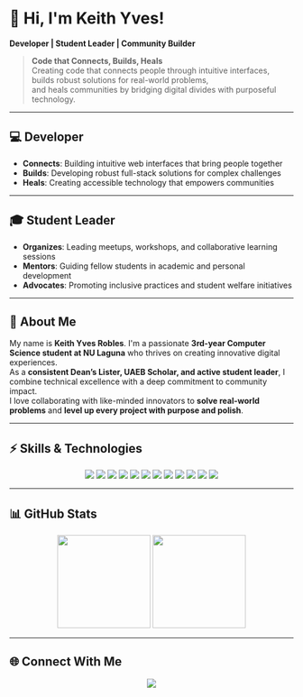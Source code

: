# 👋 Hi, I'm Keith Yves!
**Developer | Student Leader | Community Builder**

> **Code that Connects, Builds, Heals**  
> Creating code that connects people through intuitive interfaces, builds robust solutions for real-world problems,  
> and heals communities by bridging digital divides with purposeful technology.

---

## 💻 Developer
- **Connects**: Building intuitive web interfaces that bring people together  
- **Builds**: Developing robust full-stack solutions for complex challenges  
- **Heals**: Creating accessible technology that empowers communities  

---

## 🎓 Student Leader
- **Organizes**: Leading meetups, workshops, and collaborative learning sessions  
- **Mentors**: Guiding fellow students in academic and personal development  
- **Advocates**: Promoting inclusive practices and student welfare initiatives  

---

## 🙋 About Me
My name is **Keith Yves Robles**. I'm a passionate **3rd-year Computer Science student at NU Laguna** who thrives on creating innovative digital experiences.  
As a **consistent Dean’s Lister, UAEB Scholar, and active student leader**, I combine technical excellence with a deep commitment to community impact.  
I love collaborating with like-minded innovators to **solve real-world problems** and **level up every project with purpose and polish**.  

---

## ⚡ Skills & Technologies
<p align="center">
  <img src="https://img.shields.io/badge/HTML5-E34F26?style=for-the-badge&logo=html5&logoColor=white" />
  <img src="https://img.shields.io/badge/CSS3-1572B6?style=for-the-badge&logo=css3&logoColor=white" />
  <img src="https://img.shields.io/badge/JavaScript-F7DF1E?style=for-the-badge&logo=javascript&logoColor=black" />
  <img src="https://img.shields.io/badge/Node.js-339933?style=for-the-badge&logo=nodedotjs&logoColor=white" />
  <img src="https://img.shields.io/badge/PHP-777BB4?style=for-the-badge&logo=php&logoColor=white" />
  <img src="https://img.shields.io/badge/Python-3776AB?style=for-the-badge&logo=python&logoColor=white" />
  <img src="https://img.shields.io/badge/TailwindCSS-38B2AC?style=for-the-badge&logo=tailwind-css&logoColor=white" />
  <img src="https://img.shields.io/badge/C++-00599C?style=for-the-badge&logo=cplusplus&logoColor=white" />
  <img src="https://img.shields.io/badge/Unity-100000?style=for-the-badge&logo=unity&logoColor=white" />
  <img src="https://img.shields.io/badge/Git-F05032?style=for-the-badge&logo=git&logoColor=white" />
  <img src="https://img.shields.io/badge/GitHub-181717?style=for-the-badge&logo=github&logoColor=white" />
  <img src="https://img.shields.io/badge/Scratch-4D97FF?style=for-the-badge&logo=scratch&logoColor=white" />
</p>

---

## 📊 GitHub Stats
<p align="center">
  <img src="https://github-readme-stats.vercel.app/api?username=KeithYves08&show_icons=true&theme=radical" height="165" />
  <img src="https://github-readme-stats.vercel.app/api/top-langs/?username=KeithYves08&layout=compact&theme=radical" height="165" />
</p>

---

## 🌐 Connect With Me
<p align="center">
  <a href="https://github.com/KeithYves08"><img src="https://img.shields.io/badge/GitHub-100000?style=for-the-badge&logo=github&logoColor=white"/></a>
</p>
